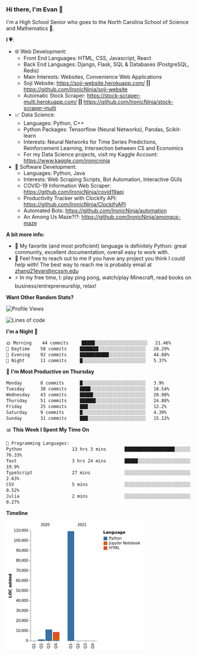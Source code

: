 ### Hi there, I'm Evan 👋

I'm a High School Senior who goes to the North Carolina School of Science and Mathematics 🏫.

**I 💗**:
  - 🌐 Web Development: 
    - Front End Languages: HTML, CSS, Javascript, React
    - Back End Languages: Django, Flask, SQL & Databases (PostgreSQL, Redis)
    - Main Interests: Websites, Convenience Web Applications
    - Soji Website: https://soji-website.herokuapp.com/ **||** https://github.com/IronicNinja/soji-website
    - Automatic Stock Scraper: https://stock-scraper-multi.herokuapp.com/ **||** https://github.com/IronicNinja/stock-scraper-multi
  - 📈 Data Science: 
    - Languages: Python, C++
    - Python Packages: Tensorflow (Neural Networks), Pandas, Scikit-learn
    - Interests: Neural Networks for Time Series Predictions, Reinforcement Learning, Intersection between CS and Economics
    - For my Data Science projects, visit my Kaggle Account: https://www.kaggle.com/ironicninja
  - 🤖 Software Development: 
    - Languages: Python, Java
    - Interests: Web Scraping Scripts, Bot Automation, Interactive GUIs
    - COVID-19 Information Web Scraper: https://github.com/IronicNinja/covid19api
    - Productivity Tracker with Clockify API: https://github.com/IronicNinja/ClockifyAPI
    - Automated Bots: https://github.com/IronicNinja/automation
    - An Among Us Maze?!?: https://github.com/IronicNinja/amongus-maze
  
**A bit more info:**
- 🐍 My favorite (and most proficient) language is definitely Python: great community, excellent documentation, overall easy to work with.
- 👯 Feel free to reach out to me if you have any project you think I could help with! The best way to reach me is probably email at zhang21evan@ncssm.edu
- ⚡ In my free time, I: play ping pong, watch/play Minecraft, read books on business/entrepreneurship, relax!

**Want Other Random Stats?**
<!--START_SECTION:waka-->
![Profile Views](http://img.shields.io/badge/Profile%20Views-4-blue)

![Lines of code](https://img.shields.io/badge/From%20Hello%20World%20I%27ve%20Written-130262%20lines%20of%20code-blue)

**I'm a Night 🦉** 

```text
🌞 Morning    44 commits     █████░░░░░░░░░░░░░░░░░░░░   21.46% 
🌆 Daytime    58 commits     ███████░░░░░░░░░░░░░░░░░░   28.29% 
🌃 Evening    92 commits     ███████████░░░░░░░░░░░░░░   44.88% 
🌙 Night      11 commits     █░░░░░░░░░░░░░░░░░░░░░░░░   5.37%

```
📅 **I'm Most Productive on Thursday** 

```text
Monday       8 commits      █░░░░░░░░░░░░░░░░░░░░░░░░   3.9% 
Tuesday      38 commits     ████░░░░░░░░░░░░░░░░░░░░░   18.54% 
Wednesday    43 commits     █████░░░░░░░░░░░░░░░░░░░░   20.98% 
Thursday     51 commits     ██████░░░░░░░░░░░░░░░░░░░   24.88% 
Friday       25 commits     ███░░░░░░░░░░░░░░░░░░░░░░   12.2% 
Saturday     9 commits      █░░░░░░░░░░░░░░░░░░░░░░░░   4.39% 
Sunday       31 commits     ███░░░░░░░░░░░░░░░░░░░░░░   15.12%

```


📊 **This Week I Spent My Time On** 

```text
💬 Programming Languages: 
Python                   13 hrs 3 mins       ███████████████████░░░░░░   76.33% 
Text                     3 hrs 24 mins       █████░░░░░░░░░░░░░░░░░░░░   19.9% 
TypeScript               27 mins             ░░░░░░░░░░░░░░░░░░░░░░░░░   2.63% 
CSV                      5 mins              ░░░░░░░░░░░░░░░░░░░░░░░░░   0.52% 
Julia                    2 mins              ░░░░░░░░░░░░░░░░░░░░░░░░░   0.27%

```

**Timeline**

![Chart not found](https://raw.githubusercontent.com/IronicNinja/IronicNinja/main/charts/bar_graph.png) 


<!--END_SECTION:waka-->
